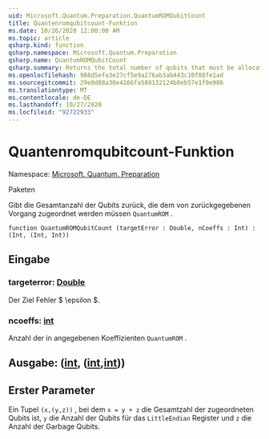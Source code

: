 ```yaml
---
uid: Microsoft.Quantum.Preparation.QuantumROMQubitCount
title: Quantenromqubitcount-Funktion
ms.date: 10/26/2020 12:00:00 AM
ms.topic: article
qsharp.kind: function
qsharp.namespace: Microsoft.Quantum.Preparation
qsharp.name: QuantumROMQubitCount
qsharp.summary: Returns the total number of qubits that must be allocated to the operation returned by `QuantumROM`.
ms.openlocfilehash: 988d5efa3e27cf5e9a276ab3ab443c10f88fe1ad
ms.sourcegitcommit: 29e0d88a30e4166fa580132124b0eb57e1f0e986
ms.translationtype: MT
ms.contentlocale: de-DE
ms.lasthandoff: 10/27/2020
ms.locfileid: "92722933"
---
```

# <a name="quantumromqubitcount-function"></a>Quantenromqubitcount-Funktion

Namespace: [Microsoft. Quantum. Preparation](xref:Microsoft.Quantum.Preparation)

Paketen [](https://nuget.org/packages/)


Gibt die Gesamtanzahl der Qubits zurück, die dem von zurückgegebenen Vorgang zugeordnet werden müssen `QuantumROM` .

```qsharp
function QuantumROMQubitCount (targetError : Double, nCoeffs : Int) : (Int, (Int, Int))
```


## <a name="input"></a>Eingabe

### <a name="targeterror--double"></a>targeterror: [Double](xref:microsoft.quantum.lang-ref.double)

Der Ziel Fehler $ \epsilon $.


### <a name="ncoeffs--int"></a>ncoeffs: [int](xref:microsoft.quantum.lang-ref.int)

Anzahl der in angegebenen Koeffizienten `QuantumROM` .



## <a name="output--intintint"></a>Ausgabe: ([int](xref:microsoft.quantum.lang-ref.int), ([int](xref:microsoft.quantum.lang-ref.int),[int](xref:microsoft.quantum.lang-ref.int)))

## <a name="first-parameter"></a>Erster Parameter

Ein Tupel `(x,(y,z))` , bei dem `x = y + z` die Gesamtzahl der zugeordneten Qubits ist, `y` die Anzahl der Qubits für das `LittleEndian` Register und `z` die Anzahl der Garbage Qubits.